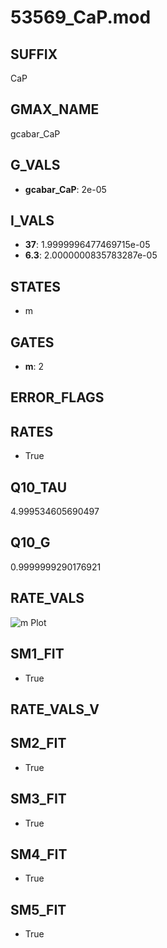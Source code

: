 # 53569_CaP.mod

## SUFFIX

CaP

## GMAX_NAME

gcabar_CaP

## G_VALS

- **gcabar_CaP**: 2e-05

## I_VALS

- **37**: 1.9999996477469715e-05
- **6.3**: 2.0000000835783287e-05

## STATES

- m

## GATES

- **m**: 2

## ERROR_FLAGS


## RATES

- True

## Q10_TAU

4.999534605690497

## Q10_G

0.9999999290176921

## RATE_VALS

![m Plot](/Users/pbozelos/Dropbox/icg-Chai-Panos/supermodels/output_markdown_files/Ca/53569_CaP.mod/images/m.png)

## SM1_FIT

- True

## RATE_VALS_V

## SM2_FIT

- True

## SM3_FIT

- True

## SM4_FIT

- True

## SM5_FIT

- True

